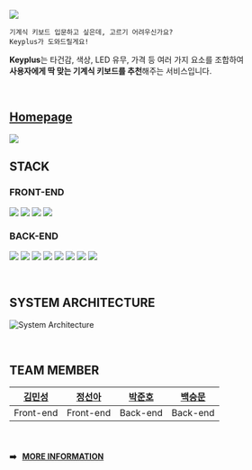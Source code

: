 <br />

<img src="https://media.discordapp.net/attachments/880163201872961636/895863859305398282/keyplus_logo.png" />


```
기계식 키보드 입문하고 싶은데, 고르기 어려우신가요?
Keyplus가 도와드릴게요!
```
**Keyplus**는 타건감, 색상, LED 유무, 가격 등 여러 가지 요소를 조합하여   
**사용자에게 딱 맞는 기계식 키보드를 추천**해주는 서비스입니다.

<br />
<h2><a href="https://keyplus.kr"><strong>Homepage</strong></a></h2>


<img src="https://media.discordapp.net/attachments/871554528389005335/892987580147175484/landing.png" />

<br />


## STACK
### FRONT-END
<p>
  <img src="https://img.shields.io/badge/JavaScript-F7DF1E?style=flat-square"/>
  <img src="https://img.shields.io/badge/React-61DAFB?style=flat-square"/>
  <img src="https://img.shields.io/badge/Redux-764ABC?style=flat-square"/>
  <img src="https://img.shields.io/badge/SCSS-CC6699?style=flat-square"/>
</p>

### BACK-END

<p>
  <img src="https://img.shields.io/badge/Node.js-339933?style=flat-square"/>
  <img src="https://img.shields.io/badge/Express.js-000000?style=flat-square"/>
  <img src="https://img.shields.io/badge/MySQL-4479A1?style=flat-square"/>
  <img src="https://img.shields.io/badge/Sequelize-40AEF0?style=flat-square"/>
  <img src="https://img.shields.io/badge/multer-FF9E0F?style=flat-square"/>
  <img src="https://img.shields.io/badge/Bcrypt-41454A?style=flat-square"/>
  <img src="https://img.shields.io/badge/JWT-EF2D5E?style=flat-square"/>
  <img src="https://img.shields.io/badge/Nodemailer-339933?style=flat-square"/>
</p>


<br />

## SYSTEM ARCHITECTURE
![System Architecture](https://media.discordapp.net/attachments/871554528389005335/896256117016002640/Web_App_Reference_Architecture_V2_10.png?width=1732&height=1027)


<br />


## TEAM MEMBER
| <a href="https://github.com/chloemk">김민성</a>  | <a href="https://github.com/seona-jung">정선아</a>   | <a href="https://github.com/do8972">박준호</a>  | <a href="https://github.com/goodbsm2421">백승문</a>  |
| :----: |:----:| :----:| :---:|
| Front-end | Front-end | Back-end |Back-end |

<br />


#### :arrow_right: &nbsp; <a href="https://www.notion.so/10-29plus-Keyplus-2944b227228343aaa5671faab5763cd8">MORE INFORMATION</a>
